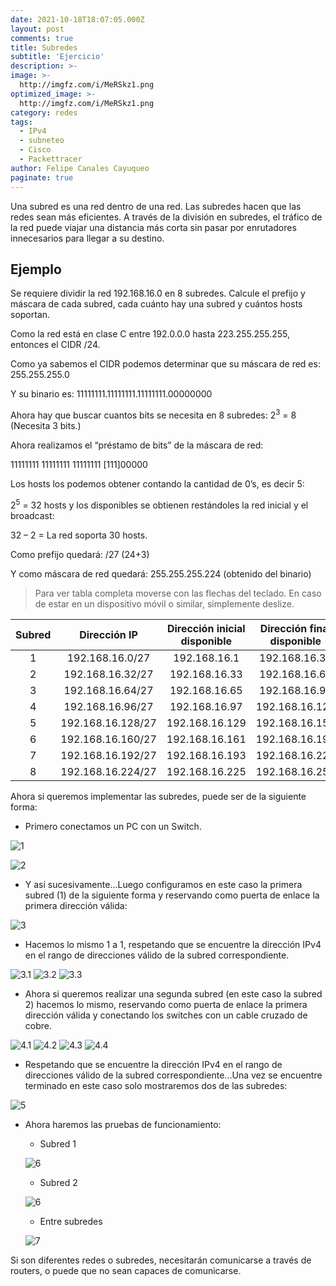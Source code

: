 ```yaml
---
date: 2021-10-18T18:07:05.000Z
layout: post
comments: true
title: Subredes
subtitle: 'Ejercicio'
description: >-
image: >-
  http://imgfz.com/i/MeRSkz1.png
optimized_image: >-
  http://imgfz.com/i/MeRSkz1.png
category: redes
tags:
  - IPv4
  - subneteo
  - Cisco
  - Packettracer
author: Felipe Canales Cayuqueo
paginate: true
---
```

Una subred es una red dentro de una red. Las subredes hacen que las redes sean más eficientes. A través de la división en subredes, el tráfico de la red puede viajar una distancia más corta sin pasar por enrutadores innecesarios para llegar a su destino.

## Ejemplo

Se requiere dividir la red 192.168.16.0 en 8 subredes. Calcule el prefijo y máscara de cada subred, cada cuánto hay una subred y cuántos hosts soportan.

Como la red está en clase C entre 192.0.0.0 hasta 223.255.255.255, entonces el CIDR /24.

Como ya sabemos el CIDR podemos determinar que su máscara de red es: 255.255.255.0

Y su binario es: 11111111.11111111.11111111.00000000

Ahora hay que buscar cuantos bits se necesita en 8 subredes:
2<sup>3</sup> = 8 (Necesita 3 bits.)

Ahora realizamos el “préstamo de bits” de la máscara de red:

11111111 11111111 11111111 [111]00000

Los hosts los podemos obtener contando la cantidad de 0’s, es decir 5:

2<sup>5</sup> = 32 hosts y los disponibles se obtienen restándoles la red inicial y el broadcast:

32 – 2 = La red soporta 30 hosts.

Como prefijo quedará: /27 (24+3)

Y como máscara de red quedará: 255.255.255.224 (obtenido del binario)

>Para ver tabla completa moverse con las flechas del teclado. En caso de estar en un dispositivo móvil o similar, simplemente deslize.

| Subred | Dirección IP | Dirección inicial disponible | Dirección final disponible | Dirección broadcast | Máscara |
| :--------: | :--------: | :-------: | :-------: | :-------: | :-------: |
| 1 | 192.168.16.0/27 | 192.168.16.1 | 192.168.16.30 | 192.168.16.31 | 255.255.255.224 |
| 2 | 192.168.16.32/27 | 192.168.16.33 | 192.168.16.62 | 192.168.16.63 | 255.255.255.224 |
| 3 | 192.168.16.64/27 | 192.168.16.65 | 192.168.16.94 | 192.168.16.95 | 255.255.255.224 |
| 4 | 192.168.16.96/27 | 192.168.16.97 | 192.168.16.126 | 192.168.16.127 | 255.255.255.224 |
| 5 | 192.168.16.128/27 | 192.168.16.129 | 192.168.16.158 | 192.168.16.159 | 255.255.255.224 |
| 6 | 192.168.16.160/27 | 192.168.16.161 | 192.168.16.190 | 192.168.16.191 | 255.255.255.224 |
| 7 | 192.168.16.192/27 | 192.168.16.193 | 192.168.16.222 | 192.168.16.223 | 255.255.255.224 |
| 8 | 192.168.16.224/27 | 192.168.16.225 | 192.168.16.254 | 192.168.16.255 | 255.255.255.224 |

Ahora si queremos implementar las subredes, puede ser de la siguiente forma:

* Primero conectamos un PC con un Switch.

![1](http://imgfz.com/i/gZxY8HO.png)

![2](http://imgfz.com/i/yxpDnFA.png)

* Y así sucesivamente...Luego configuramos en este caso la primera subred (1) de la siguiente forma y reservando como puerta de enlace la primera dirección válida:

![3](http://imgfz.com/i/NQYdwiH.png)

* Hacemos lo mismo 1 a 1, respetando que se encuentre la dirección IPv4 en el rango de direcciones válido de la subred correspondiente.

![3.1](http://imgfz.com/i/7ArGjcg.png)
![3.2](http://imgfz.com/i/xz4WOFX.png)
![3.3](http://imgfz.com/i/FNHqezb.png)

* Ahora si queremos realizar una segunda subred (en este caso la subred 2) hacemos lo mismo, reservando como puerta de enlace la primera dirección válida y conectando los switches con un cable cruzado de cobre.

![4.1](http://imgfz.com/i/lMbNCpK.png)
![4.2](http://imgfz.com/i/NfMrKuj.png)
![4.3](http://imgfz.com/i/QfFe4BU.png)
![4.4](http://imgfz.com/i/KFMGomD.png)

* Respetando que se encuentre la dirección IPv4 en el rango de direcciones válido de la subred correspondiente...Una vez se encuentre terminado en este caso solo mostraremos dos de las subredes:

![5](http://imgfz.com/i/MeRSkz1.png)

* Ahora haremos las pruebas de funcionamiento:

    * Subred 1
    
    ![6](http://imgfz.com/i/Nv4HqX9.png)
    
    * Subred 2
    
    ![6](http://imgfz.com/i/bCLQ0hZ.png)
    
    * Entre subredes
    
    ![7](http://imgfz.com/i/jhxLZiF.png)
    
Si son diferentes redes o subredes, necesitarán comunicarse a través de routers, o puede que no sean capaces de comunicarse.
